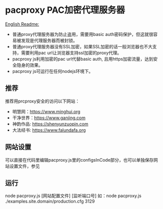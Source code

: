 # pacproxy PAC加密代理服务器
[English Readme:](README_EN.md)

* 普通proxy代理服务器为防止盗用，需要用basic auth密码保护，但这就很容易被发现是代理服务器而被封锁。
* 普通proxy代理服务器没有SSL加密，如果SSL加密的话一般浏览器也不大支持，需要利用pac url让浏览器支持ssl加密的proxy代理。
* pacproxy js利用加密的pac url代替basic auth, 且用https加密流量，达到安全隐身的效果。
* pacproxy js可运行在任何nodejs环境下。

## 推荐
推荐用prcproxy安全的访问以下网站：
* 明慧网：https://www.minghui.org
* 干净世界：https://www.ganjing.com
* 神韵作品: https://shenyunzuopin.com
* 大法经书: https://www.falundafa.org

## 网站设置
可以直接在代码里编辑pacproxy.js里的configsInCode部分，也可以单独保存网站设置文件，参见[](examples\example.site.domain)

## 运行
node pacproxy.js [网站配置文件] [监听端口号]   如：node pacproxy.js ./examples.site.domain/production.cfg 3129

